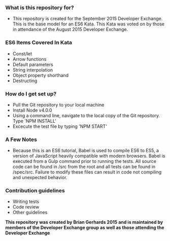 ### What is this repository for? ###

* This repository is created for the September 2015 Developer Exchange. This is the base model for an ES6 Kata. This Kata was voted on by those in attendance of the August 2015 Developer Exchange.

### ES6 Items Covered In Kata ###

* Const/let
* Arrow functions
* Default parameters
* String interpolation
* Object property shorthand
* Destructing

### How do I get set up? ###

* Pull the Git repository to your local machine
* Install Node v4.0.0
* Using a command line, navigate to the local copy of the Git repository. Type 'NPM INSTALL'
* Excecute the test file by typing 'NPM START'

### A Few Notes ###
* Because this is an ES6 tutorial, Babel is used to compile ES6 to ES5, a version of JavaScript heavily compatible with modern browsers. Babel is executed from a Gulp command prior to running the tests. All source code can be found in /src from the root and all tests can be found in /spec/src. Failure to modify these files can result in code not compiling and unexpected behavior.

### Contribution guidelines ###

* Writing tests
* Code review
* Other guidelines

**This repository was created by Brian Gerhards 2015 and is maintained by members of the Developer Exchange group as well as those attending the Developer Exchange**
